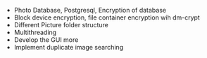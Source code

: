 - Photo Database, Postgresql, Encryption of database
- Block device encryption, file container encryption wih dm-crypt
- Different Picture folder structure
- Multithreading
- Develop the GUI more
- Implement duplicate image searching
